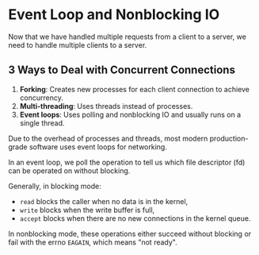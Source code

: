 # Event Loop and Nonblocking IO

Now that we have handled multiple requests from a client to a server, we need to handle multiple clients to a server.

## 3 Ways to Deal with Concurrent Connections

1. **Forking**: Creates new processes for each client connection to achieve concurrency.
2. **Multi-threading**: Uses threads instead of processes.
3. **Event loops**: Uses polling and nonblocking IO and usually runs on a single thread.

Due to the overhead of processes and threads, most modern production-grade software uses event loops for networking.

In an event loop, we poll the operation to tell us which file descriptor (fd) can be operated on without blocking.

Generally, in blocking mode:
- `read` blocks the caller when no data is in the kernel,
- `write` blocks when the write buffer is full,
- `accept` blocks when there are no new connections in the kernel queue.

In nonblocking mode, these operations either succeed without blocking or fail with the errno `EAGAIN`, which means "not ready".
